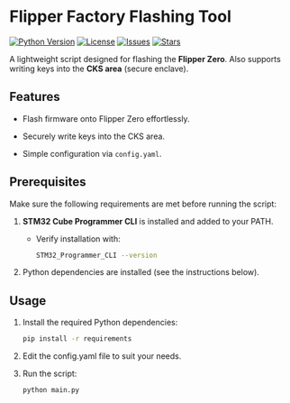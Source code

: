 # Flipper Factory Flashing Tool

[![Python Version](https://img.shields.io/badge/python-3.7%2B-blue)](https://www.python.org/downloads/)
[![License](https://img.shields.io/github/license/shilapi/Flipper-factory-flashing-tool)](LICENSE)
[![Issues](https://img.shields.io/github/issues/shilapi/Flipper-factory-flashing-tool)](https://github.com/shilapi/Flipper-factory-flashing-tool/issues)
[![Stars](https://img.shields.io/github/stars/shilapi/Flipper-factory-flashing-tool?style=social)](https://github.com/shilapi/Flipper-factory-flashing-tool/stargazers)

A lightweight script designed for flashing the **Flipper Zero**. Also supports writing keys into the **CKS area** (secure enclave). 

## Features

- Flash firmware onto Flipper Zero effortlessly.

- Securely write keys into the CKS area.

- Simple configuration via `config.yaml`.

## Prerequisites

Make sure the following requirements are met before running the script:

1. **STM32 Cube Programmer CLI** is installed and added to your PATH.

   - Verify installation with:

     ```bash
     STM32_Programmer_CLI --version
     ```

2. Python dependencies are installed (see the instructions below).

## Usage

1. Install the required Python dependencies:

    ```bash
    pip install -r requirements
    ```

2. Edit the config.yaml file to suit your needs.

3. Run the script:

    ```bash
    python main.py
    ```
